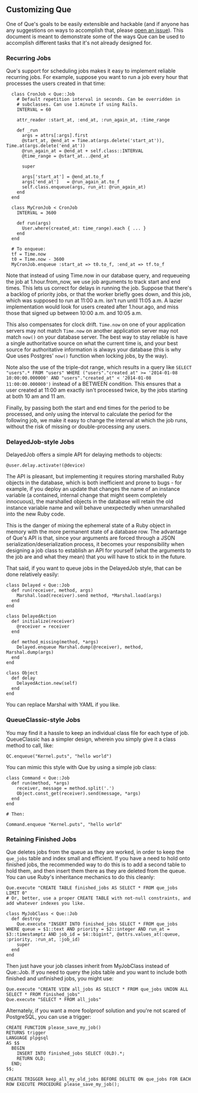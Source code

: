## Customizing Que

One of Que's goals to be easily extensible and hackable (and if anyone has any suggestions on ways to accomplish that, please [open an issue](https://github.com/chanks/que/issues)). This document is meant to demonstrate some of the ways Que can be used to accomplish different tasks that it's not already designed for.

### Recurring Jobs

Que's support for scheduling jobs makes it easy to implement reliable recurring jobs. For example, suppose you want to run a job every hour that processes the users created in that time:

      class CronJob < Que::Job
        # Default repetition interval in seconds. Can be overridden in
        # subclasses. Can use 1.minute if using Rails.
        INTERVAL = 60

        attr_reader :start_at, :end_at, :run_again_at, :time_range

        def _run
          args = attrs[:args].first
          @start_at, @end_at = Time.at(args.delete('start_at')), Time.at(args.delete('end_at'))
          @run_again_at = @end_at + self.class::INTERVAL
          @time_range = @start_at...@end_at

          super

          args['start_at'] = @end_at.to_f
          args['end_at']   = @run_again_at.to_f
          self.class.enqueue(args, run_at: @run_again_at)
        end
      end

      class MyCronJob < CronJob
        INTERVAL = 3600

        def run(args)
          User.where(created_at: time_range).each { ... }
        end
      end

      # To enqueue:
      tf = Time.now
      t0 = Time.now - 3600
      MyCronJob.enqueue :start_at => t0.to_f, :end_at => tf.to_f

Note that instead of using Time.now in our database query, and requeueing the job at 1.hour.from_now, we use job arguments to track start and end times. This lets us correct for delays in running the job. Suppose that there's a backlog of priority jobs, or that the worker briefly goes down, and this job, which was supposed to run at 11:00 a.m. isn't run until 11:05 a.m. A lazier implementation would look for users created after 1.hour.ago, and miss those that signed up between 10:00 a.m. and 10:05 a.m.

This also compensates for clock drift. `Time.now` on one of your application servers may not match `Time.now` on another application server may not match `now()` on your database server. The best way to stay reliable is have a single authoritative source on what the current time is, and your best source for authoritative information is always your database (this is why Que uses Postgres' `now()` function when locking jobs, by the way).

Note also the use of the triple-dot range, which results in a query like `SELECT "users".* FROM "users" WHERE ("users"."created_at" >= '2014-01-08 10:00:00.000000' AND "users"."created_at" < '2014-01-08 11:00:00.000000')` instead of a BETWEEN condition. This ensures that a user created at 11:00 am exactly isn't processed twice, by the jobs starting at both 10 am and 11 am.

Finally, by passing both the start and end times for the period to be processed, and only using the interval to calculate the period for the following job, we make it easy to change the interval at which the job runs, without the risk of missing or double-processing any users.

### DelayedJob-style Jobs

DelayedJob offers a simple API for delaying methods to objects:

    @user.delay.activate!(@device)

The API is pleasant, but implementing it requires storing marshalled Ruby objects in the database, which is both inefficient and prone to bugs - for example, if you deploy an update that changes the name of an instance variable (a contained, internal change that might seem completely innocuous), the marshalled objects in the database will retain the old instance variable name and will behave unexpectedly when unmarshalled into the new Ruby code.

This is the danger of mixing the ephemeral state of a Ruby object in memory with the more permanent state of a database row. The advantage of Que's API is that, since your arguments are forced through a JSON serialization/deserialization process, it becomes your responsibility when designing a job class to establish an API for yourself (what the arguments to the job are and what they mean) that you will have to stick to in the future.

That said, if you want to queue jobs in the DelayedJob style, that can be done relatively easily:

    class Delayed < Que::Job
      def run(receiver, method, args)
        Marshal.load(receiver).send method, *Marshal.load(args)
      end
    end

    class DelayedAction
      def initialize(receiver)
        @receiver = receiver
      end

      def method_missing(method, *args)
        Delayed.enqueue Marshal.dump(@receiver), method, Marshal.dump(args)
      end
    end

    class Object
      def delay
        DelayedAction.new(self)
      end
    end

You can replace Marshal with YAML if you like.

### QueueClassic-style Jobs

You may find it a hassle to keep an individual class file for each type of job. QueueClassic has a simpler design, wherein you simply give it a class method to call, like:

    QC.enqueue("Kernel.puts", "hello world")

You can mimic this style with Que by using a simple job class:

    class Command < Que::Job
      def run(method, *args)
        receiver, message = method.split('.')
        Object.const_get(receiver).send(message, *args)
      end
    end

    # Then:

    Command.enqueue "Kernel.puts", "hello world"

### Retaining Finished Jobs

Que deletes jobs from the queue as they are worked, in order to keep the `que_jobs` table and index small and efficient. If you have a need to hold onto finished jobs, the recommended way to do this is to add a second table to hold them, and then insert them there as they are deleted from the queue. You can use Ruby's inheritance mechanics to do this cleanly:

    Que.execute "CREATE TABLE finished_jobs AS SELECT * FROM que_jobs LIMIT 0"
    # Or, better, use a proper CREATE TABLE with not-null constraints, and add whatever indexes you like.

    class MyJobClass < Que::Job
      def destroy
        Que.execute "INSERT INTO finished_jobs SELECT * FROM que_jobs WHERE queue = $1::text AND priority = $2::integer AND run_at = $3::timestamptz AND job_id = $4::bigint", @attrs.values_at(:queue, :priority, :run_at, :job_id)
        super
      end
    end

Then just have your job classes inherit from MyJobClass instead of Que::Job. If you need to query the jobs table and you want to include both finished and unfinished jobs, you might use:

    Que.execute "CREATE VIEW all_jobs AS SELECT * FROM que_jobs UNION ALL SELECT * FROM finished_jobs"
    Que.execute "SELECT * FROM all_jobs"

Alternately, if you want a more foolproof solution and you're not scared of PostgreSQL, you can use a trigger:

    CREATE FUNCTION please_save_my_job()
    RETURNS trigger
    LANGUAGE plpgsql
    AS $$
      BEGIN
        INSERT INTO finished_jobs SELECT (OLD).*;
        RETURN OLD;
      END;
    $$;

    CREATE TRIGGER keep_all_my_old_jobs BEFORE DELETE ON que_jobs FOR EACH ROW EXECUTE PROCEDURE please_save_my_job();
